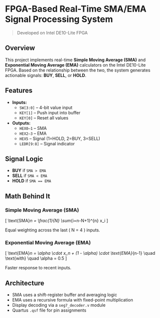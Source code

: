 # FPGA-Based Real-Time SMA/EMA Signal Processing System

> Developed on Intel DE10-Lite FPGA

## Overview

This project implements real-time **Simple Moving Average (SMA)** and **Exponential Moving Average (EMA)** calculators on the Intel DE10-Lite FPGA. Based on the relationship between the two, the system generates actionable signals: **BUY**, **SELL**, or **HOLD**.

## Features

- **Inputs:**  
  - `SW[3:0]` – 4-bit value input  
  - `KEY[1]` – Push input into buffer  
  - `KEY[0]` – Reset all values  
- **Outputs:**  
  - `HEX0–1` – SMA  
  - `HEX2–3` – EMA  
  - `HEX5` – Signal (1=HOLD, 2=BUY, 3=SELL)  
  - `LEDR[9:8]` – Signal indicator  

## Signal Logic

- **BUY** if `SMA > EMA`  
- **SELL** if `SMA < EMA`  
- **HOLD** if `SMA == EMA`

## Math Behind It

### Simple Moving Average (SMA)

\[
\text{SMA}_n = \frac{1}{N} \sum_{i=n-N+1}^{n} x_i
\]

Equal weighting across the last \( N = 4 \) inputs.

### Exponential Moving Average (EMA)

\[
\text{EMA}_n = \alpha \cdot x_n + (1 - \alpha) \cdot \text{EMA}_{n-1}
\quad \text{with} \quad \alpha = 0.5
\]

Faster response to recent inputs.

## Architecture

- SMA uses a shift-register buffer and averaging logic
- EMA uses a recursive formula with fixed-point multiplication
- Display decoding via a `seg7_decoder.v` module
- Quartus `.qsf` file for pin assignments
